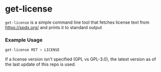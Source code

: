 # get-license

`get-license` is a simple command line tool that fetches license text from https://spdx.org/ and prints it to standard output

### Example Usage
```bash
get-license MIT > LICENSE
```

If a license version isn't specified (GPL vs GPL-3.0), the latest version as of the last update of this repo is used.